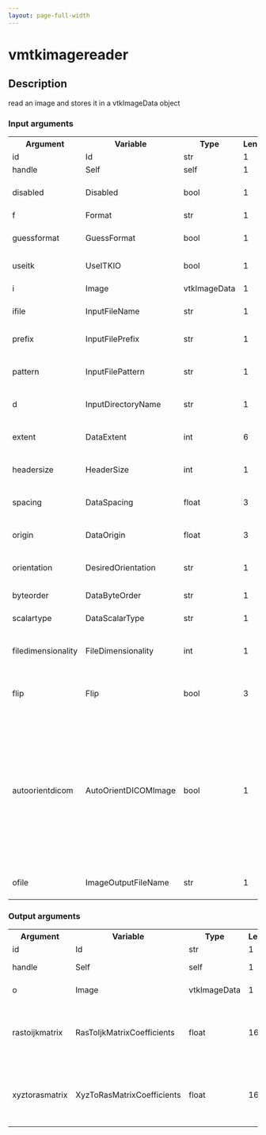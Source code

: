 ```yaml
---
layout: page-full-width
---
```

<h1>vmtkimagereader</h1>
<h2>Description</h2>
read an image and stores it in a vtkImageData object
<h3>Input arguments</h3>
<table class="vmtkscripts">
<tr>
<th>Argument</th><th>Variable</th><th>Type</th><th>Length</th><th>Range</th><th>Default</th><th>Description</th>
</tr>
<tr><td>id</td><td>Id</td><td>str</td><td>1</td><td></td><td>0</td><td>script id</td>
</tr>
<tr><td>handle</td><td>Self</td><td>self</td><td>1</td><td></td><td></td><td>handle to self</td>
</tr>
<tr><td>disabled</td><td>Disabled</td><td>bool</td><td>1</td><td></td><td>0</td><td>disable execution and piping</td>
</tr>
<tr><td>f</td><td>Format</td><td>str</td><td>1</td><td>["vtkxml","vtk","dicom","raw","meta","tiff","png"]</td><td></td><td>file format</td>
</tr>
<tr><td>guessformat</td><td>GuessFormat</td><td>bool</td><td>1</td><td></td><td>1</td><td>guess file format from extension</td>
</tr>
<tr><td>useitk</td><td>UseITKIO</td><td>bool</td><td>1</td><td></td><td>1</td><td>use ITKIO mechanism</td>
</tr>
<tr><td>i</td><td>Image</td><td>vtkImageData</td><td>1</td><td></td><td></td><td>the input image</td>
</tr>
<tr><td>ifile</td><td>InputFileName</td><td>str</td><td>1</td><td></td><td></td><td>input file name</td>
</tr>
<tr><td>prefix</td><td>InputFilePrefix</td><td>str</td><td>1</td><td></td><td></td><td>input file prefix (e.g. foo_)</td>
</tr>
<tr><td>pattern</td><td>InputFilePattern</td><td>str</td><td>1</td><td></td><td></td><td>input file pattern (e.g. %s%04d.png)</td>
</tr>
<tr><td>d</td><td>InputDirectoryName</td><td>str</td><td>1</td><td></td><td></td><td>input directory name - dicom only</td>
</tr>
<tr><td>extent</td><td>DataExtent</td><td>int</td><td>6</td><td></td><td>[-1, -1, -1, -1, -1, -1]</td><td>3D extent of the image - raw and png</td>
</tr>
<tr><td>headersize</td><td>HeaderSize</td><td>int</td><td>1</td><td>(0,)</td><td>0</td><td>size of the image header - raw only</td>
</tr>
<tr><td>spacing</td><td>DataSpacing</td><td>float</td><td>3</td><td></td><td>[1.0, 1.0, 1.0]</td><td>spacing of the image - raw, tiff, png, itk</td>
</tr>
<tr><td>origin</td><td>DataOrigin</td><td>float</td><td>3</td><td></td><td>[0.0, 0.0, 0.0]</td><td>origin of the image - raw, tiff, png, itk</td>
</tr>
<tr><td>orientation</td><td>DesiredOrientation</td><td>str</td><td>1</td><td>["native","axial","coronal","sagittal"]</td><td>native</td><td>desired data orientation - itk only</td>
</tr>
<tr><td>byteorder</td><td>DataByteOrder</td><td>str</td><td>1</td><td>["littleendian","bigendian"]</td><td>littleendian</td><td>byte ordering - raw only</td>
</tr>
<tr><td>scalartype</td><td>DataScalarType</td><td>str</td><td>1</td><td>["float","double","int","short","ushort","uchar"]</td><td>float</td><td>scalar type - raw only</td>
</tr>
<tr><td>filedimensionality</td><td>FileDimensionality</td><td>int</td><td>1</td><td>(2,3)</td><td>3</td><td>dimensionality of the file to read - raw only</td>
</tr>
<tr><td>flip</td><td>Flip</td><td>bool</td><td>3</td><td></td><td>[0, 0, 0]</td><td>toggle flipping of the corresponding axis</td>
</tr>
<tr><td>autoorientdicom</td><td>AutoOrientDICOMImage</td><td>bool</td><td>1</td><td></td><td>1</td><td>flip a dicom stack in order to have a left-to-right, posterio-to-anterior, inferior-to-superior image; this is based on the "image orientation (patient)" field in the dicom header</td>
</tr>
<tr><td>ofile</td><td>ImageOutputFileName</td><td>str</td><td>1</td><td></td><td></td><td>filename for the default Image writer</td>
</tr>
</table>
<h3>Output arguments</h3>
<table class="vmtkscripts">
<tr>
<th>Argument</th><th>Variable</th><th>Type</th><th>Length</th><th>Range</th><th>Default</th><th>Description</th>
</tr>
<tr><td>id</td><td>Id</td><td>str</td><td>1</td><td></td><td>0</td><td>script id</td>
</tr>
<tr><td>handle</td><td>Self</td><td>self</td><td>1</td><td></td><td></td><td>handle to self</td>
</tr>
<tr><td>o</td><td>Image</td><td>vtkImageData</td><td>1</td><td></td><td></td><td>the output image</td>
</tr>
<tr><td>rastoijkmatrix</td><td>RasToIjkMatrixCoefficients</td><td>float</td><td>16</td><td></td><td>[1, 0, 0, 0, 0, 1, 0, 0, 0, 0, 1, 0, 0, 0, 0, 1]</td><td></td>
</tr>
<tr><td>xyztorasmatrix</td><td>XyzToRasMatrixCoefficients</td><td>float</td><td>16</td><td></td><td>[1, 0, 0, 0, 0, 1, 0, 0, 0, 0, 1, 0, 0, 0, 0, 1]</td><td></td>
</tr>
</table>

